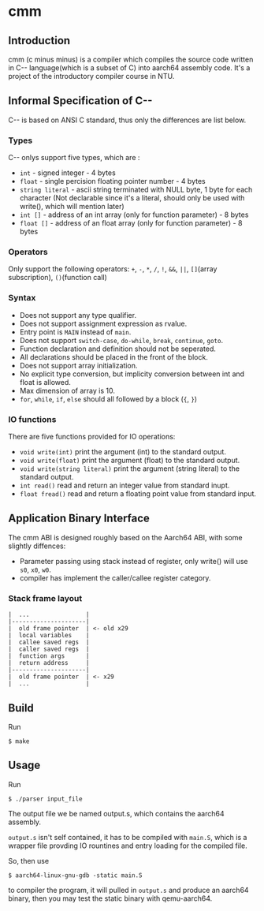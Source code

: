 # cmm
## Introduction
cmm (c minus minus) is a compiler which compiles the source code written in C-- language(which is a subset of C) into aarch64 assembly code.
It's a project of the introductory compiler course in NTU.

## Informal Specification of C--

C-- is based on ANSI C standard, thus only the differences are list below.

### Types
C-- onlys support five types, which are :
* `int` - signed integer - 4 bytes
* `float` - single percision floating pointer number - 4 bytes
* `string literal` - ascii string terminated with NULL byte, 1 byte for each character
(Not declarable since it's a literal, should only be used with write(), which will mention later)
* `int []` - address of an int array \(only for function parameter\) - 8 bytes
* `float []` - address of an float array \(only for function parameter\) - 8 bytes

### Operators
Only support the following operators:
`+`, `-`, `*`, `/`, `!`, `&&`, `||`, `[]`(array subscription), `()`(function call)

### Syntax
* Does not support any type qualifier.
* Does not support assignment expression as rvalue.
* Entry point is `MAIN` instead of `main`.
* Does not support `switch-case`, `do-while`, `break`, `continue`, `goto`.
* Function declaration and definition should not be seperated.
* All declarations should be placed in the front of the block.
* Does not support array initialization.
* No explicit type conversion, but implicity conversion between int and float is allowed.
* Max dimension of array is 10.
* `for`, `while`, `if`, `else` should all followed by a block (`{`, `}`)

### IO functions
There are five functions provided for IO operations:
* `void write(int)`
    print the argument (int) to the standard output.
* `void write(float)`
    print the argument (float) to the standard output.
* `void write(string literal)`
    print the argument (string literal) to the standard output.
* `int read()`
    read and return an integer value from standard inupt.
* `float fread()`
    read and return a floating point value from standard input.

## Application Binary Interface
The cmm ABI is designed roughly based on the Aarch64 ABI, with some slightly diffences:
* Parameter passing using stack instead of register, only write() will use `s0`, `x0`, `w0`.
* compiler has implement the caller/callee register category.

### Stack frame layout
```
|  ...                |
|---------------------|
|  old frame pointer  | <- old x29
|  local variables    |
|  callee saved regs  |
|  caller saved regs  |
|  function args      |
|  return address     |
|---------------------|
|  old frame pointer  | <- x29
|  ...                |
```

## Build
Run
```
$ make
```

## Usage
Run
```
$ ./parser input_file
```
The output file we be named output.s, which contains the aarch64 assembly.

`output.s` isn't self contained, it has to be compiled with `main.S`, which is a wrapper file provding IO rountines and entry loading for the compiled file.

So, then use
```
$ aarch64-linux-gnu-gdb -static main.S
```
to compiler the program, it will pulled in `output.s` and produce an aarch64 binary, then you may test the static binary with qemu-aarch64.
